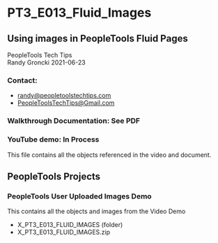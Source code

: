 # PT3_E013_Fluid_Images

## Using images in PeopleTools Fluid Pages

PeopleTools Tech Tips    
Randy Groncki	2021-06-23


### Contact:  
* randy@peopletoolstechtips.com  
* PeopleToolsTechTips@Gmail.com

### Walkthrough Documentation: See PDF

### YouTube demo: In Process

This file contains all the objects referenced in the video and document.

## PeopleTools Projects  
	
### PeopleTools User Uploaded Images Demo
This contains all the objects and images from the Video Demo 
	
* X_PT3_E013_FLUID_IMAGES (folder)  
* X_PT3_E013_FLUID_IMAGES.zip  
